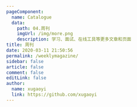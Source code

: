```yaml
---
pageComponent:
  name: Catalogue
  data:
    path: 04.周刊
    imgUrl: /img/more.png
    description: 学习、面试、在线工具等更多文章和页面
title: 周刊
date: 2020-03-11 21:50:56
permalink: /weeklymagazine/
sidebar: false
article: false
comment: false
editLink: false
author:
  name: xugaoyi
  link: https://github.com/xugaoyi
---
```

